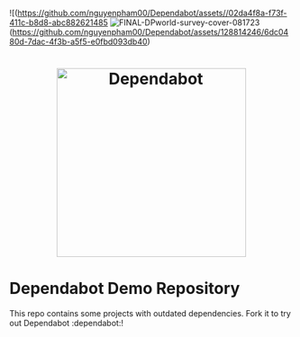 ![(https://github.com/nguyenpham00/Dependabot/assets//02da4f8a-f73f-411c-b8d8-abc882621485
![FINAL-DPworld-survey-cover-081723](https://github.com/nguyenpham00/Dependabot/assets/128814246/36e29c6e-a070-4a99-8ae0-6e435f98009a)
(https://github.com/nguyenpham00/Dependabot/assets/128814246/6dc0480d-7dac-4f3b-a5f5-e0fbd093db40)
<h1 align="center">
    <picture>
        <source media="(prefers-color-scheme: light)" srcset="https://user-images.githubusercontent.com/7659/174594540-5e29e523-396a-465b-9a6e-6cab5b15a568.svg">
        <source media="(prefers-color-scheme: dark)" srcset="https://user-images.githubusercontent.com/7659/174594559-0b3ddaa7-e75b-4f10-9dee-b51431a9fd4c.svg">
        <img src="https://user-images.githubusercontent.com/7659/174594540-5e29e523-396a-465b-9a6e-6cab5b15a568.svg" alt="Dependabot" width="336">
    </picture>
</h1>

# Dependabot Demo Repository

This repo contains some projects with outdated dependencies. Fork it to try out
Dependabot :dependabot:!

